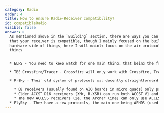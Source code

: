 ```yaml
---
category: Radio
order: 4
title: How to ensure Radio-Receiver compatibility?
id: compatibleRadio
visible: false
answer: >-
  A﻿s mentioned above in the `Building` section, there are ways you can confirm
  that your receiver is compatible, though I mainly focused on the building and
  hardware side of things, here I will mainly focus on the air protocol side of
  things


  * E﻿LRS - You need to keep watch for one main thing, that being the frequency. 900MHz and 2.4GHz. Those need to match between the transmitter and receiver. The receiver and transmitter should also be running the same firmware version, but that can be done very easily and I have an answer for that [here](https://vitroidfpv.com/faq#flashElrs), then you can easily bind them. The best thing is that most if not all available hardware can be flashed to any firmware you want *unlike FrSky which I will get to later*

  * T﻿BS Crossfire/Tracer - Crossfire will only work with Crossfire, Tracer will only work with Tracer, easy as that. Similar to ELRS, the transmitter and receiver also both need to be on the same firmware. However, due to their limited amount of hardware options, they can make that a bit easier, though fiddly at times. When you go to bind them, the radio will attempt to wirelessly update the receiver to its firmware version

  * FrSky - Their old system of protocols was decently straightforward. D8 and ACCST D16 FCC/LBT was all you had to worry about. Now they had to bring ACCST V1 and V2 (both with FCC/LBT variants), ACCESS 1.0, 2.0, and 2.1, and it's just a mess. Though I can at least try to make sense of it here:

    * D8 receivers (usually found on AIO boards in micro quads) only properly work with D8-capable radios, at times ACCST V1 radio's too
    * Older ACCST D16 receivers (XM+, R-XSR) can run both ACCST V1 and V2 firmware and need the respective version on the radio, as well as needing to match FCC/LBT. In addition, the R-XSR can also be flashed with all of the ACCESS firmware versions as well, bringing us into...
    * The new ACCESS receivers (ie. the Archer line) can only use ACCESS firmware, and need their corresponding version, though you don't have to worry about FCC/LBT
  * FlySky - They have a few protocols, the main one being AFHDS (used on all the small receivers you would use for quads). They don't need any kind of firmware shenanigans, though along with FrSky I would no longer recommend them for new users
---
```

